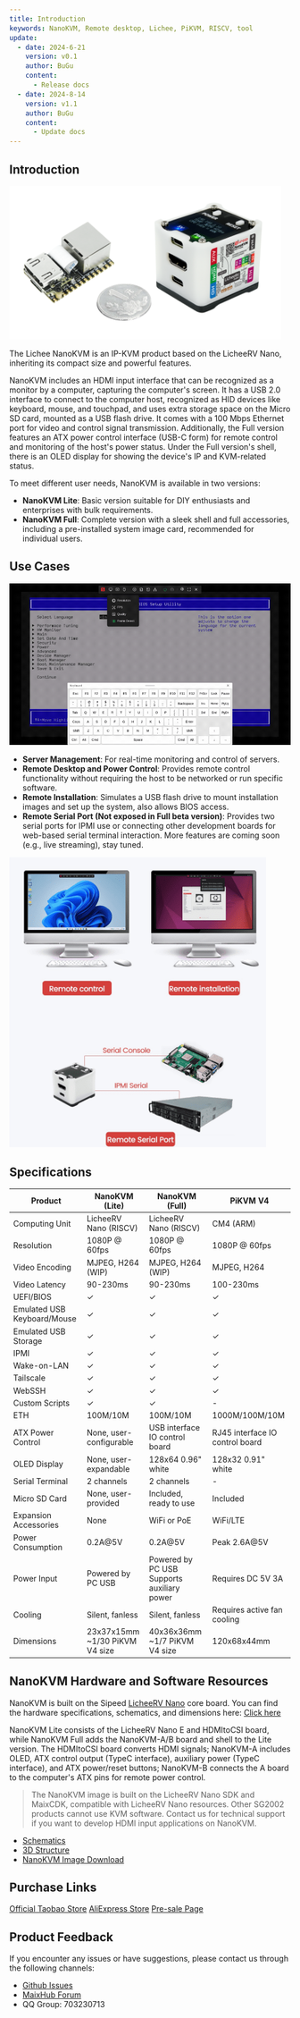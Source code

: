 ```yaml
---
title: Introduction
keywords: NanoKVM, Remote desktop, Lichee, PiKVM, RISCV, tool
update:
  - date: 2024-6-21
    version: v0.1
    author: BuGu
    content:
      - Release docs
  - date: 2024-8-14
    version: v1.1
    author: BuGu
    content:
      - Update docs
---
```


## Introduction

![](./../../../assets/NanoKVM/introduce/NanoKVM_3.png)

The Lichee NanoKVM is an IP-KVM product based on the LicheeRV Nano, inheriting its compact size and powerful features.

NanoKVM includes an HDMI input interface that can be recognized as a monitor by a computer, capturing the computer's screen. It has a USB 2.0 interface to connect to the computer host, recognized as HID devices like keyboard, mouse, and touchpad, and uses extra storage space on the Micro SD card, mounted as a USB flash drive. It comes with a 100 Mbps Ethernet port for video and control signal transmission. Additionally, the Full version features an ATX power control interface (USB-C form) for remote control and monitoring of the host's power status. Under the Full version's shell, there is an OLED display for showing the device's IP and KVM-related status.

To meet different user needs, NanoKVM is available in two versions:
- **NanoKVM Lite**: Basic version suitable for DIY enthusiasts and enterprises with bulk requirements.
- **NanoKVM Full**: Complete version with a sleek shell and full accessories, including a pre-installed system image card, recommended for individual users.

## Use Cases

![](./../../../assets/NanoKVM/introduce/web_ui.gif)

- **Server Management**: For real-time monitoring and control of servers.
- **Remote Desktop and Power Control**: Provides remote control functionality without requiring the host to be networked or run specific software.
- **Remote Installation**: Simulates a USB flash drive to mount installation images and set up the system, also allows BIOS access.
- **Remote Serial Port (Not exposed in Full beta version)**: Provides two serial ports for IPMI use or connecting other development boards for web-based serial terminal interaction. More features are coming soon (e.g., live streaming), stay tuned.

![](./../../../assets/NanoKVM/introduce/application.png)

## Specifications

| Product | NanoKVM (Lite) | NanoKVM (Full) | PiKVM V4 |
| --- | --- | --- | --- |
| Computing Unit | LicheeRV Nano (RISCV) | LicheeRV Nano (RISCV) | CM4 (ARM) |
| Resolution | 1080P @ 60fps | 1080P @ 60fps | 1080P @ 60fps |
| Video Encoding | MJPEG, H264 (WIP) | MJPEG, H264 (WIP) | MJPEG, H264 |
| Video Latency | 90-230ms | 90-230ms | 100-230ms |
| UEFI/BIOS | ✓ | ✓ | ✓ |
| Emulated USB Keyboard/Mouse | ✓ | ✓ | ✓ |
| Emulated USB Storage | ✓ | ✓ | ✓ |
| IPMI | ✓ | ✓ | ✓ |
| Wake-on-LAN | ✓ | ✓ | ✓ |
| Tailscale | ✓ | ✓ | ✓ |
| WebSSH | ✓ | ✓ | ✓ |
| Custom Scripts | ✓ | ✓ | - |
| ETH | 100M/10M | 100M/10M | 1000M/100M/10M |
| ATX Power Control | None, user-configurable | USB interface IO control board | RJ45 interface IO control board |
| OLED Display | None, user-expandable | 128x64 0.96" white | 128x32 0.91" white |
| Serial Terminal | 2 channels | 2 channels | - |
| Micro SD Card | None, user-provided | Included, ready to use | Included |
| Expansion Accessories | None | WiFi or PoE | WiFi/LTE |
| Power Consumption | 0.2A@5V | 0.2A@5V | Peak 2.6A@5V |
| Power Input | Powered by PC USB | Powered by PC USB <br> Supports auxiliary power | Requires DC 5V 3A |
| Cooling | Silent, fanless | Silent, fanless | Requires active fan cooling |
| Dimensions | 23x37x15mm <br> ~1/30 PiKVM V4 size | 40x36x36mm <br> ~1/7 PiKVM V4 size | 120x68x44mm |

## NanoKVM Hardware and Software Resources

NanoKVM is built on the Sipeed [LicheeRV Nano](https://wiki.sipeed.com/hardware/zh/lichee/RV_Nano/1_intro.html) core board. You can find the hardware specifications, schematics, and dimensions here: [Click here](http://cn.dl.sipeed.com/shareURL/LICHEE/LicheeRV_Nano)

NanoKVM Lite consists of the LicheeRV Nano E and HDMItoCSI board, while NanoKVM Full adds the NanoKVM-A/B board and shell to the Lite version. The HDMItoCSI board converts HDMI signals; NanoKVM-A includes OLED, ATX control output (TypeC interface), auxiliary power (TypeC interface), and ATX power/reset buttons; NanoKVM-B connects the A board to the computer's ATX pins for remote power control.

> The NanoKVM image is built on the LicheeRV Nano SDK and MaixCDK, compatible with LicheeRV Nano resources. Other SG2002 products cannot use KVM software. Contact us for technical support if you want to develop HDMI input applications on NanoKVM.

+ [Schematics](https://cn.dl.sipeed.com/shareURL/KVM/nanoKVM/HDK/02_Schematic)
+ [3D Structure](https://cn.dl.sipeed.com/shareURL/KVM/nanoKVM/HDK/04_3D_file)
+ [NanoKVM Image Download](https://github.com/sipeed/NanoKVM/releases)

## Purchase Links

[Official Taobao Store](https://item.taobao.com/item.htm?id=811206560480)
[AliExpress Store](https://www.aliexpress.com/item/1005007369816019.html)
[Pre-sale Page](https://sipeed.com/nanokvm)

## Product Feedback

If you encounter any issues or have suggestions, please contact us through the following channels:

+ [Github Issues](https://github.com/sipeed/NanoKVM)
+ [MaixHub Forum](https://maixhub.com/discussion/nanokvm)
+ QQ Group: 703230713